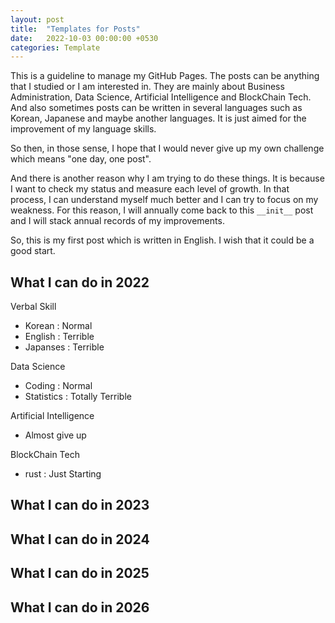 ```yaml
---
layout: post
title:  "Templates for Posts"
date:   2022-10-03 00:00:00 +0530
categories: Template
---
```



This is a guideline to manage my GitHub Pages. The posts can be anything that I studied or I am interested in. They are mainly about Business Administration, Data Science, Artificial Intelligence and BlockChain Tech. And also sometimes posts can be written in several languages such as Korean, Japanese and maybe another languages. It is just aimed for the improvement of my language skills.

So then, in those sense, I hope that I would never give up my own challenge which means "one day, one post".


And there is another reason why I am trying to do these things. It is because  I want to check my status and measure each level of growth. In that process, I can understand myself much better and I can try to focus on my weakness. For this reason, I will annually come back to this `__init__` post and I will stack annual records of my improvements.


So, this is my first post which is written in English. I wish that it could be a good start. 


## What I can do in 2022
Verbal Skill
 * Korean : Normal
 * English : Terrible
 * Japanses : Terrible

Data Science
* Coding : Normal
* Statistics : Totally Terrible

Artificial Intelligence
* Almost give up

BlockChain Tech
* rust : Just Starting





## What I can do in 2023



## What I can do in 2024




## What I can do in 2025




## What I can do in 2026
